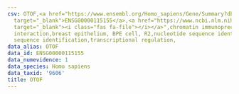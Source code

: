 ```yaml
---
csv: OTOF,<a href="https://www.ensembl.org/Homo_sapiens/Gene/Summary?db=core;g=ENSG00000115155"
  target="_blank">ENSG00000115155</a>,<a href="https://www.ncbi.nlm.nih.gov/pubmed/22863008"
  target="_blank"><i class="fas fa-file"></i></a>",chromatin immunoprecipitation assay,direct
  interaction,breast epithelium, BPE cell, R2,nucleotide sequence identification,nucleotide
  sequence identification,transcriptional regulation,
data_alias: OTOF
data_id: ENSG00000115155
data_numevidence: 1
data_species: Homo sapiens
data_taxid: '9606'
title: OTOF
---
```

